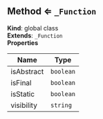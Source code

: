 <a name="Method"></a>

## Method ⇐ <code>\_Function</code>
**Kind**: global class  
**Extends**: <code>\_Function</code>  
**Properties**

| Name | Type |
| --- | --- |
| isAbstract | <code>boolean</code> | 
| isFinal | <code>boolean</code> | 
| isStatic | <code>boolean</code> | 
| visibility | <code>string</code> | 

